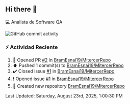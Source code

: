 ## Hi there 👋

:computer: Analista de Software QA

![GitHub commit activity](https://img.shields.io/github/commit-activity/m/BramEsnai19/BramEsnai19)

### :zap: Actividad Reciente
<!--RECENT_ACTIVITY:start-->
1. 💪 Opened PR [#2](https://github.com/BramEsnai19/MitercerRepo/pull/2) in [BramEsnai19/MitercerRepo](https://github.com/BramEsnai19/MitercerRepo)<br>
2. ⬆️ Pushed 1 commit(s) to [BramEsnai19/MitercerRepo](https://github.com/BramEsnai19/MitercerRepo)<br>
3. ✔️ Closed issue [#1](https://github.com/BramEsnai19/MitercerRepo/issues/1) in [BramEsnai19/MitercerRepo](https://github.com/BramEsnai19/MitercerRepo)<br>
4. ❗️ Opened issue [#1](https://github.com/BramEsnai19/MitercerRepo/issues/1) in [BramEsnai19/MitercerRepo](https://github.com/BramEsnai19/MitercerRepo)<br>
5. 📔 Created new repository [BramEsnai19/MitercerRepo](https://github.com/BramEsnai19/MitercerRepo)<br>
<!--RECENT_ACTIVITY:end-->
<!--RECENT_ACTIVITY:last_update-->
Last Updated: Saturday, August 23rd, 2025, 1:00:30 PM
<!--RECENT_ACTIVITY:last_update_end-->
